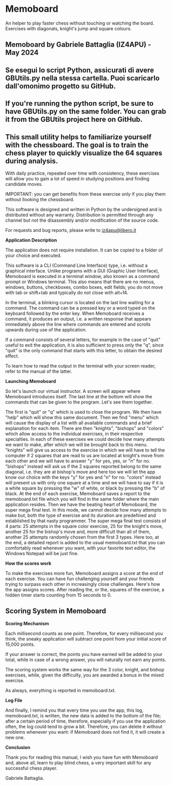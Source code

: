 # Memoboard
An helper to play faster chess without touching or watching the board. Exercises with diagonals, knight's jump and square colours.
## Memoboard by Gabriele Battaglia (IZ4APU) - May 2024

## Se esegui lo script Python, assicurati di avere GBUtils.py nella stessa cartella. Puoi scaricarlo dall'omonimo progetto su GitHub.

## If you're running the python script, be sure to have GBUtils.py on the same folder. You can grab it from the GBUtils project here on GitHub.

## This small utility helps to familiarize yourself with the chessboard. The goal is to train the chess player to quickly visualize the 64 squares during analysis.

With daily practice, repeated over time with consistency, these exercises will allow you to gain a lot of speed in studying positions and finding candidate moves.

IMPORTANT: you can get benefits from these exercise only if you play them without llooking the chessboard.

This software is designed and written in Python by the undersigned and is distributed without any warranty. Distribution is permitted through any channel but not the disassembly and/or modification of the source code.

For requests and bug reports, please write to iz4apu@libero.it

**Application Description**

The application does not require installation. It can be copied to a folder of your choice and executed.

This software is a CLI (Command Line Interface) type, i.e. without a graphical interface. Unlike programs with a GUI (Graphic User Interface), Memoboard is executed in a terminal window, also known as a command prompt or Windows terminal. This also means that there are no menus, windows, buttons, checkboxes, combo boxes, edit fields; you do not move with tab or shift+tab and typically do not close with alt+f4.

In the terminal, a blinking cursor is located on the last line waiting for a command. The command can be a pressed key or a word typed on the keyboard followed by the enter key. When Memoboard receives a command, it produces an output, i.e. a written response that appears immediately above the line where commands are entered and scrolls upwards during use of the application.

If a command consists of several letters, for example in the case of "quit" useful to exit the application, it is also sufficient to press only the "q", since "quit" is the only command that starts with this letter, to obtain the desired effect.

To learn how to read the output in the terminal with your screen reader, refer to the manual of the latter.

**Launching Memoboard**

So let's launch our virtual instructor. A screen will appear where Memoboard introduces itself. The last line at the bottom will show the commands that can be given to the program. Let's see them together.

The first is "quit" or "q" which is used to close the program.
We then have "help" which will show this same document.
Then we find "menu" which will cause the display of a list with all available commands and a brief explanation for each item.
There are then "knights", "bishops" and "colors" which allow access to the individual exercises, in their respective specialties. In each of these exercises we could decide how many attempts we want to make, after which we will be brought back to this menu.
"knights" will give us access to the exercise in which we will have to tell the computer if 2 squares that are read to us are located at knight's move from each other and we will have to answer "y" for yes, yes, or "n" for no.
"bishops" instead will ask us if the 2 squares reported belong to the same diagonal, i.e. they are at bishop's move and here too we will let the app know our choice with the keys "y" for yes and "n" for no.
"colors" instead will present us with only one square at a time and we will have to say if it is a white square by pressing the "w" of white, or black by pressing the "b" of black.
At the end of each exercise, Memoboard saves a report to the memoboard.txt file which you will find in the same folder where the main application resides.
Then we have the beating heart of Memoboard, the super mega final test.
In this mode, we cannot decide how many attempts to make but, both the type of exercise and its duration are predefined and established by that nasty programmer.
The super mega final test consists of 4 parts: 25 attempts in the square color exercise, 25 for the knight's move, another 25 for the bishop's move and, more difficult than all of them, another 25 attempts randomly chosen from the first 3 types.
Here too, at the end, a detailed report is added to the usual memoboard.txt that you can comfortably read whenever you want, with your favorite text editor, the Windows Notepad will be just fine.

**How the scores work**

To make the exercises more fun, Memoboard assigns a score at the end of each exercise. You can have fun challenging yourself and your friends trying to surpass each other in increasingly close challenges.
Here's how the app assigns scores.
After reading the, or the, squares of the exercise, a hidden timer starts counting from 15 seconds to 0.
## Scoring System in Memoboard

**Scoring Mechanism**

Each millisecond counts as one point. Therefore, for every millisecond you think, the sneaky application will subtract one point from your initial score of 15,000 points.

If your answer is correct, the points you have earned will be added to your total, while in case of a wrong answer, you will naturally not earn any points.

The scoring system works the same way for the 3 color, knight, and bishop exercises, while, given the difficulty, you are awarded a bonus in the mixed exercise.

As always, everything is reported in memoboard.txt.

**Log File**

And finally, I remind you that every time you use the app, this log, memoboard.txt, is written, the new data is added to the bottom of the file; after a certain period of time, therefore, especially if you use the application often, the log could tend to grow a bit. Therefore, you can delete it without problems whenever you want: if Memoboard does not find it, it will create a new one.

**Conclusion**

Thank you for reading this manual, I wish you have fun with Memoboard and, above all, learn to play blind chess, a very important skill for any successful chess player.

Gabriele Battaglia.
